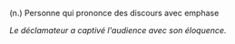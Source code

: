 (n.) Personne qui prononce des discours avec emphase

*Le déclamateur a captivé l'audience avec son éloquence.*
